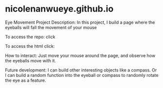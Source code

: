 # nicolenanwueye.github.io

Eye Movement Project
Description: In this project, I build a page where the eyeballs will fall the movement of your mouse

To access the repo: click 

To access the html click:

How to interact:
Just move your mouse around the page, and observe how the eyeballs move with it.

Future development:
I can build other interesting objects like a compass.
Or I can build a random function into the eyeball or compass to randomly rotate the eye as a feature.
